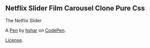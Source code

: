 Netflix Slider Film Carousel Clone Pure Css
-------------------------------------------
The Netflix Slider

A [Pen](https://codepen.io/hshar/pen/mdVJrJZ) by [hshar](https://codepen.io/hshar) on [CodePen](https://codepen.io).

[License](https://codepen.io/hshar/pen/mdVJrJZ/license).